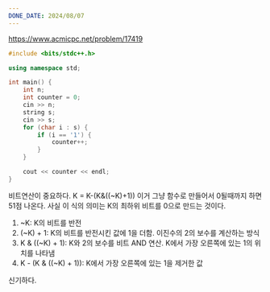 ```yaml
---
DONE_DATE: 2024/08/07
---
```

https://www.acmicpc.net/problem/17419


```c++
#include <bits/stdc++.h>

using namespace std;

int main() {
    int n;
    int counter = 0;
    cin >> n;
    string s;
    cin >> s;
    for (char i : s) {
        if (i == '1') {
            counter++;
        }
    }

    cout << counter << endl;
}
```

비트연산이 중요하다.
K = K-(K&((~K)+1)) 이거 그냥 함수로 만들어서 0될때까지 하면 51점 나온다.
사실 이 식의 의미는 K의 최하위 비트를 0으로 만드는 것이다.
1.	~K: K의 비트를 반전
2.	(~K) + 1: K의 비트를 반전시킨 값에 1을 더함. 이진수의 2의 보수를 계산하는 방식
3.	K & ((~K) + 1): K와 2의 보수를 비트 AND 연산. K에서 가장 오른쪽에 있는 1의 위치를 나타냄
4.	K - (K & ((~K) + 1)): K에서 가장 오른쪽에 있는 1을 제거한 값

신기하다.



